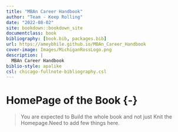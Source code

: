 ```yaml
--- 
title: "MBAn Career Handbook"
author: "Team - Keep Rolling"
date: "2022-08-02"
site: bookdown::bookdown_site
documentclass: book
bibliography: [book.bib, packages.bib]
url: https://ameybhile.github.io/MBAn_Career_Handbook
cover-image: Images/MichiganRossLogo.png
description: |
  MBAn Career Handbook 
biblio-style: apalike
csl: chicago-fullnote-bibliography.csl
---
```


# HomePage of the Book {-}

>You are expected to Build the whole book and not just Knit the Homepage.Need to add few things here.


